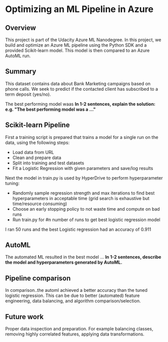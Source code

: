 # Optimizing an ML Pipeline in Azure

## Overview
This project is part of the Udacity Azure ML Nanodegree.
In this project, we build and optimize an Azure ML pipeline using the Python SDK and a provided Scikit-learn model.
This model is then compared to an Azure AutoML run.

## Summary
This dataset contains data about Bank Marketing campaigns based on phone calls. We seek to predict if the contacted client has subscribed to a term deposit (yes/no). 

The best performing model waas
**In 1-2 sentences, explain the solution: e.g. "The best performing model was a ..."**

## Scikit-learn Pipeline

First a training script is prepared that trains a model for a single run on the data, using the following steps:
- Load data from URL 
- Clean and prepare data
- Split into training and test datasets
- Fit a Logistic Regression with given parameters and save/log results

Next the model in train.py is used by HyperDrive to perform hyperparameter tuning:
- Randomly sample regression strength and max iterations to find best hyperparameters in acceptable time (grid search is exhaustive but time/resource consuming)
- Choose an early stopping policy to not waste time and compute on bad runs
- Run train.py for #n number of runs to get best logistic regression model

I ran 50 runs and the best Logistic regression had an accuracy of 0.911

## AutoML
The automated ML resulted in the best model ...
**In 1-2 sentences, describe the model and hyperparameters generated by AutoML.**

## Pipeline comparison
In comparison..the automl achieved a better accuracy than the tuned logistic regression. This can be due to better (automated) feature engineering, data balancing, and algorithm comparison/selection.

## Future work
Proper data inspection and preparation. For example balancing classes, removing highly correlated features, applying data transformations.
